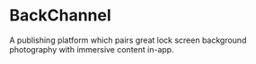 # BackChannel
A publishing platform which pairs great lock screen background photography with immersive content in-app.
